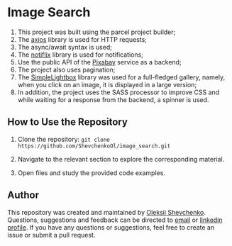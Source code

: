 # Image Search
1. This project was built using the parcel project builder;
2. The [axios](https://axios-http.com/) library is used for HTTP requests;
3. The async/await syntax is used;
4. The [notiflix](https://github.com/notiflix/Notiflix#readme) library is used for notifications;
5. Use the public API of the [Pixabay](https://pixabay.com/api/docs/) service as a backend;
6. The project also uses pagination;
7. The [SimpleLightbox](https://simplelightbox.com/) library was used for a full-fledged gallery, namely, when you click on an image, it is displayed in a large version;
8. In addition, the project uses the SASS processor to improve CSS and while waiting for a response from the backend, a spinner is used.

## How to Use the Repository

1. Clone the repository: `git clone https://github.com/ShevchenkoOl/image_search.git`

2. Navigate to the relevant section to explore the corresponding material.

3. Open files and study the provided code examples.

## Author
This repository was created and maintained by [Oleksii Shevchenko](https://shevchenkool.github.io/portfolio/). Questions, suggestions and feedback can be directed to [email](uzlabini@gmail.com) or [linkedin profile](linkedin.com/in/oleksii-shevchenko-535ab61b8).
If you have any questions or suggestions, feel free to create an issue or submit a pull request.
